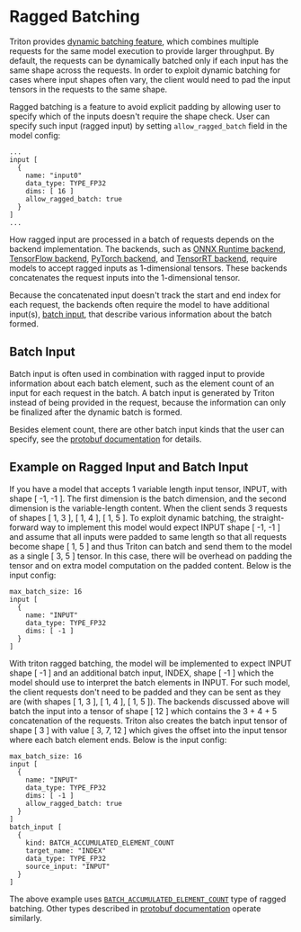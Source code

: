 <!--
# Copyright (c) 2021-2025, NVIDIA CORPORATION & AFFILIATES. All rights reserved.
#
# Redistribution and use in source and binary forms, with or without
# modification, are permitted provided that the following conditions
# are met:
#  * Redistributions of source code must retain the above copyright
#    notice, this list of conditions and the following disclaimer.
#  * Redistributions in binary form must reproduce the above copyright
#    notice, this list of conditions and the following disclaimer in the
#    documentation and/or other materials provided with the distribution.
#  * Neither the name of NVIDIA CORPORATION nor the names of its
#    contributors may be used to endorse or promote products derived
#    from this software without specific prior written permission.
#
# THIS SOFTWARE IS PROVIDED BY THE COPYRIGHT HOLDERS ``AS IS'' AND ANY
# EXPRESS OR IMPLIED WARRANTIES, INCLUDING, BUT NOT LIMITED TO, THE
# IMPLIED WARRANTIES OF MERCHANTABILITY AND FITNESS FOR A PARTICULAR
# PURPOSE ARE DISCLAIMED.  IN NO EVENT SHALL THE COPYRIGHT OWNER OR
# CONTRIBUTORS BE LIABLE FOR ANY DIRECT, INDIRECT, INCIDENTAL, SPECIAL,
# EXEMPLARY, OR CONSEQUENTIAL DAMAGES (INCLUDING, BUT NOT LIMITED TO,
# PROCUREMENT OF SUBSTITUTE GOODS OR SERVICES; LOSS OF USE, DATA, OR
# PROFITS; OR BUSINESS INTERRUPTION) HOWEVER CAUSED AND ON ANY THEORY
# OF LIABILITY, WHETHER IN CONTRACT, STRICT LIABILITY, OR TORT
# (INCLUDING NEGLIGENCE OR OTHERWISE) ARISING IN ANY WAY OUT OF THE USE
# OF THIS SOFTWARE, EVEN IF ADVISED OF THE POSSIBILITY OF SUCH DAMAGE.
-->

# Ragged Batching

Triton provides [dynamic batching feature](model_configuration.md#dynamic-batcher),
which combines multiple requests for the same model execution to provide larger
throughput. By default, the requests can be dynamically batched only if
each input has the same shape across the requests. In order to exploit dynamic
batching for cases where input shapes often vary, the client would need to pad
the input tensors in the requests to the same shape.

Ragged batching is a feature to avoid explicit padding by allowing user to
specify which of the inputs doesn't require the shape check. User can specify
such input (ragged input) by setting `allow_ragged_batch` field in the model
config:

```
...
input [
  {
    name: "input0"
    data_type: TYPE_FP32
    dims: [ 16 ]
    allow_ragged_batch: true
  }
]
...
```

How ragged input are processed in a batch of requests depends on the backend
implementation. The backends, such as
[ONNX Runtime backend](https://github.com/triton-inference-server/onnxruntime_backend),
[TensorFlow backend](https://github.com/triton-inference-server/tensorflow_backend),
[PyTorch backend](https://github.com/triton-inference-server/pytorch_backend),
and [TensorRT backend](https://github.com/triton-inference-server/tensorrt_backend),
require models to accept ragged inputs as 1-dimensional tensors.
These backends concatenates the request inputs into the 1-dimensional tensor.

Because the concatenated input doesn't track the start and end index for each
request, the backends often require the model to have additional input(s),
[batch input](#batch-input), that describe various information about the batch
formed.

## Batch Input

Batch input is often used in combination with ragged input to provide
information about each batch element, such as the element count
of an input for each request in the batch. A batch input is generated by
Triton instead of being provided in the request, because the information can
only be finalized after the dynamic batch is formed.

Besides element count,
there are other batch input kinds that the user can specify, see the
[protobuf documentation](https://github.com/triton-inference-server/common/blob/main/protobuf/model_config.proto)
for details.

## Example on Ragged Input and Batch Input

If you have a model that accepts 1 variable length input tensor, INPUT, with
shape [ -1, -1 ]. The first dimension is the batch dimension, and the second
dimension is the variable-length content. When the client sends 3 requests of
shapes [ 1, 3 ], [ 1, 4 ], [ 1, 5 ]. To exploit dynamic batching, the
straight-forward way to implement this model would expect INPUT shape [ -1, -1 ]
and assume that all inputs were padded to same length so that all requests
become shape [ 1, 5 ] and thus Triton can batch and send them to the model
as a single [ 3, 5 ] tensor. In this case, there will be overhead on padding
the tensor and on extra model computation on the padded content.
Below is the input config:

```
max_batch_size: 16
input [
  {
    name: "INPUT"
    data_type: TYPE_FP32
    dims: [ -1 ]
  }
]
```

With triton ragged batching, the model will be implemented to expect INPUT shape
[ -1 ] and an additional batch input, INDEX, shape [ -1 ] which the model should
use to interpret the batch elements in INPUT. For such model,
the client requests don't need to be padded and they can be sent as they are
(with shapes [ 1, 3 ], [ 1, 4 ], [ 1, 5 ]). The backends discussed above will
batch the input into a tensor of shape [ 12 ] which contains the 3 + 4 + 5
concatenation of the requests. Triton also creates the batch input tensor of
shape [ 3 ] with value [ 3, 7, 12 ] which gives the offset into the input tensor
where each batch element ends. Below is the input config:

```
max_batch_size: 16
input [
  {
    name: "INPUT"
    data_type: TYPE_FP32
    dims: [ -1 ]
    allow_ragged_batch: true
  }
]
batch_input [
  {
    kind: BATCH_ACCUMULATED_ELEMENT_COUNT
    target_name: "INDEX"
    data_type: TYPE_FP32
    source_input: "INPUT"
  }
]
```

The above example uses
[`BATCH_ACCUMULATED_ELEMENT_COUNT`](https://github.com/triton-inference-server/common/blob/main/protobuf/model_config.proto)
type of ragged batching. Other types described in [protobuf documentation](https://github.com/triton-inference-server/common/blob/main/protobuf/model_config.proto) operate similarly.